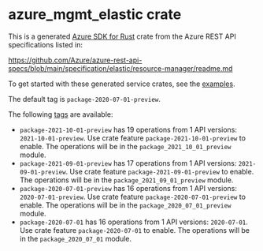 # azure_mgmt_elastic crate

This is a generated [Azure SDK for Rust](https://github.com/Azure/azure-sdk-for-rust) crate from the Azure REST API specifications listed in:

https://github.com/Azure/azure-rest-api-specs/blob/main/specification/elastic/resource-manager/readme.md

To get started with these generated service crates, see the [examples](https://github.com/Azure/azure-sdk-for-rust/blob/main/services/README.md#examples).

The default tag is `package-2020-07-01-preview`.

The following [tags](https://github.com/Azure/azure-sdk-for-rust/blob/main/services/tags.md) are available:

- `package-2021-10-01-preview` has 19 operations from 1 API versions: `2021-10-01-preview`. Use crate feature `package-2021-10-01-preview` to enable. The operations will be in the `package_2021_10_01_preview` module.
- `package-2021-09-01-preview` has 17 operations from 1 API versions: `2021-09-01-preview`. Use crate feature `package-2021-09-01-preview` to enable. The operations will be in the `package_2021_09_01_preview` module.
- `package-2020-07-01-preview` has 16 operations from 1 API versions: `2020-07-01-preview`. Use crate feature `package-2020-07-01-preview` to enable. The operations will be in the `package_2020_07_01_preview` module.
- `package-2020-07-01` has 16 operations from 1 API versions: `2020-07-01`. Use crate feature `package-2020-07-01` to enable. The operations will be in the `package_2020_07_01` module.
